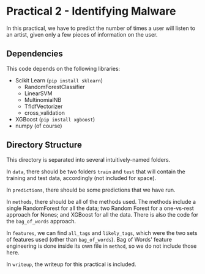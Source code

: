 # Practical 2 - Identifying Malware

In this practical, we have to predict the number of times a user will listen
to an artist, given only a few pieces of information on the user.

## Dependencies

This code depends on the following libraries:

* Scikit Learn (`pip install sklearn`)
	* RandomForestClassifier
	* LinearSVM
	* MultinomialNB
	* TfIdfVectorizer
	* cross_validation
* XGBoost (`pip install xgboost`)
* numpy (of course)

## Directory Structure

This directory is separated into several intuitively-named folders. 

In `data`, there should be two folders `train` and `test` that will contain the training
and test data, accordingly (not included for space).

In `predictions`, there should be some predictions that we have run.

In `methods`, there should be all of the methods used. The methods include
a single RandomForest for all the data; two Random Forest for a one-vs-rest
approach for Nones; and XGBoost for all the data. There is also the code for
the `bag_of_words` approach.

In `features`, we can find `all_tags` and `likely_tags`, which were the two
sets of features used (other than `bag_of_words`). Bag of Words' feature
engineering is done inside its own file in `method`, so we do not include
those here.

In `writeup`, the writeup for this practical is included.

